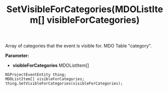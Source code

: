 ﻿---
uid: crmscript_ref_NSProjectEventEntity_SetVisibleForCategories
title: SetVisibleForCategories(MDOListItem[] visibleForCategories)
intellisense: NSProjectEventEntity.SetVisibleForCategories
keywords: NSProjectEventEntity, GetVisibleForCategories
so.topic: reference
---

Array of categories that the event is visible for. MDO Table "category".

**Parameter:** 
 - **visibleForCategories** MDOListItem[]

```crmscript
NSProjectEventEntity thing;
MDOListItem[] visibleForCategories;
thing.SetVisibleForCategories(visibleForCategories);
```

